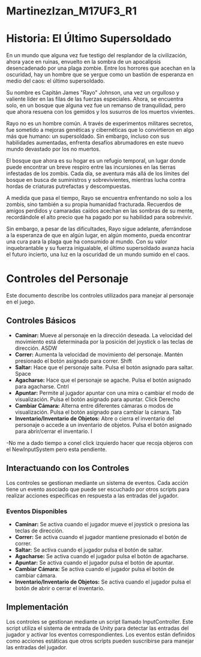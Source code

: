# MartinezIzan_M17UF3_R1
# Historia: El Último Supersoldado

En un mundo que alguna vez fue testigo del resplandor de la civilización, ahora yace en ruinas, envuelto en la sombra de un apocalipsis desencadenado por una plaga zombie. Entre los horrores que acechan en la oscuridad, hay un hombre que se yergue como un bastión de esperanza en medio del caos: el último supersoldado.

Su nombre es Capitán James "Rayo" Johnson, una vez un orgulloso y valiente líder en las filas de las fuerzas especiales. Ahora, se encuentra solo, en un bosque que alguna vez fue un remanso de tranquilidad, pero que ahora resuena con los gemidos y los susurros de los muertos vivientes.

Rayo no es un hombre común. A través de experimentos militares secretos, fue sometido a mejoras genéticas y cibernéticas que lo convirtieron en algo más que humano: un supersoldado. Sin embargo, incluso con sus habilidades aumentadas, enfrenta desafíos abrumadores en este nuevo mundo devastado por los no muertos.

El bosque que ahora es su hogar es un refugio temporal, un lugar donde puede encontrar un breve respiro entre las incursiones en las tierras infestadas de los zombis. Cada día, se aventura más allá de los límites del bosque en busca de suministros y sobrevivientes, mientras lucha contra hordas de criaturas putrefactas y descompuestas.

A medida que pasa el tiempo, Rayo se encuentra enfrentando no solo a los zombis, sino también a su propia humanidad fracturada. Recuerdos de amigos perdidos y camaradas caídos acechan en las sombras de su mente, recordándole el alto precio que ha pagado por su habilidad para sobrevivir.

Sin embargo, a pesar de las dificultades, Rayo sigue adelante, aferrándose a la esperanza de que en algún lugar, en algún momento, pueda encontrar una cura para la plaga que ha consumido al mundo. Con su valor inquebrantable y su fuerza inigualable, el último supersoldado avanza hacia el futuro incierto, una luz en la oscuridad de un mundo sumido en el caos.

# Controles del Personaje

Este documento describe los controles utilizados para manejar al personaje en el juego.

## Controles Básicos

- **Caminar:** Mueve al personaje en la dirección deseada. La velocidad del movimiento está determinada por la posición del joystick o las teclas de dirección. ASDW
- **Correr:** Aumenta la velocidad de movimiento del personaje. Mantén presionado el botón asignado para correr. Shift
- **Saltar:** Hace que el personaje salte. Pulsa el botón asignado para saltar. Space
- **Agacharse:** Hace que el personaje se agache. Pulsa el botón asignado para agacharse. Cntrl
- **Apuntar:** Permite al jugador apuntar con una mira o cambiar el modo de visualización. Pulsa el botón asignado para apuntar. Click Derecho
- **Cambiar Cámara:** Alterna entre diferentes cámaras o modos de visualización. Pulsa el botón asignado para cambiar la cámara. Tab
- **Inventario/Inventario de Objetos:** Abre o cierra el inventario del personaje o accede a un inventario de objetos. Pulsa el botón asignado para abrir/cerrar el inventario. I

-No me a dado tiempo a conel click izquierdo hacer que recoja objeros con el NewInputSystem pero esta pendiente.

## Interactuando con los Controles

Los controles se gestionan mediante un sistema de eventos. Cada acción tiene un evento asociado que puede ser escuchado por otros scripts para realizar acciones específicas en respuesta a las entradas del jugador.

### Eventos Disponibles

- **Caminar:** Se activa cuando el jugador mueve el joystick o presiona las teclas de dirección.
- **Correr:** Se activa cuando el jugador mantiene presionado el botón de correr.
- **Saltar:** Se activa cuando el jugador pulsa el botón de saltar.
- **Agacharse:** Se activa cuando el jugador pulsa el botón de agacharse.
- **Apuntar:** Se activa cuando el jugador pulsa el botón de apuntar.
- **Cambiar Cámara:** Se activa cuando el jugador pulsa el botón de cambiar cámara.
- **Inventario/Inventario de Objetos:** Se activa cuando el jugador pulsa el botón de abrir o cerrar el inventario.

## Implementación

Los controles se gestionan mediante un script llamado InputController. Este script utiliza el sistema de entrada de Unity para detectar las entradas del jugador y activar los eventos correspondientes. Los eventos están definidos como acciones estáticas que otros scripts pueden suscribirse para manejar las entradas del jugador.
